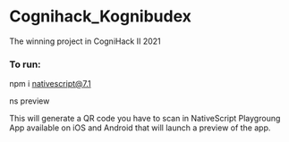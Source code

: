 # Cognihack_Kognibudex

The winning project in CogniHack II 2021

<h3>To run:</h3>

npm i nativescript@7.1

ns preview

This will generate a QR code you have to scan in NativeScript Playgroung App available on iOS and Android that will launch a preview of the app.
